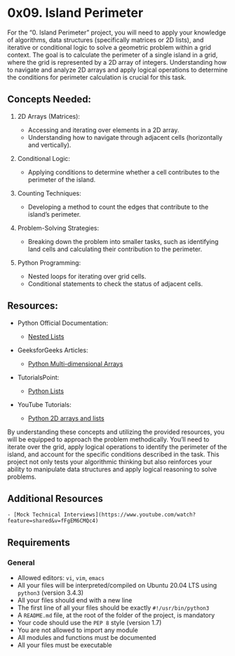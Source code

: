 # 0x09. Island Perimeter

For the “0. Island Perimeter” project, you will need to apply your knowledge of algorithms, data structures (specifically matrices or 2D lists), and iterative or conditional logic to solve a geometric problem within a grid context. The goal is to calculate the perimeter of a single island in a grid, where the grid is represented by a 2D array of integers. Understanding how to navigate and analyze 2D arrays and apply logical operations to determine the conditions for perimeter calculation is crucial for this task.

## Concepts Needed:
1. 2D Arrays (Matrices):
	
	- Accessing and iterating over elements in a 2D array.
	- Understanding how to navigate through adjacent cells (horizontally and vertically).
2. Conditional Logic:

	- Applying conditions to determine whether a cell contributes to the perimeter of the island.
3. Counting Techniques:

	- Developing a method to count the edges that contribute to the island’s perimeter.
4. Problem-Solving Strategies:
	
	- Breaking down the problem into smaller tasks, such as identifying land cells and calculating their contribution to the perimeter.
5. Python Programming:

	- Nested loops for iterating over grid cells.
	- Conditional statements to check the status of adjacent cells.
## Resources:
- Python Official Documentation:

	- [Nested Lists](https://docs.python.org/3/tutorial/datastructures.html#nested-list-comprehensions)
- GeeksforGeeks Articles:

	- [Python Multi-dimensional Arrays](https://www.geeksforgeeks.org/python-using-2d-arrays-lists-the-right-way/)
- TutorialsPoint:

	- [Python Lists](https://www.tutorialspoint.com/python/python_lists.htm)
- YouTube Tutorials:

	- [Python 2D arrays and lists](https://www.youtube.com/watch?v=aNzepGawwCI)

By understanding these concepts and utilizing the provided resources, you will be equipped to approach the problem methodically. You’ll need to iterate over the grid, apply logical operations to identify the perimeter of the island, and account for the specific conditions described in the task. This project not only tests your algorithmic thinking but also reinforces your ability to manipulate data structures and apply logical reasoning to solve problems.

## Additional Resources
	- [Mock Technical Interviews](https://www.youtube.com/watch?feature=shared&v=fFgEM6CMQc4)
## Requirements
### General
- Allowed editors: `vi`, `vim`, `emacs`
- All your files will be interpreted/compiled on Ubuntu 20.04 LTS using `python3` (version 3.4.3)
- All your files should end with a new line
- The first line of all your files should be exactly `#!/usr/bin/python3`
- A `README.md` file, at the root of the folder of the project, is mandatory
- Your code should use the `PEP 8` style (version 1.7)
- You are not allowed to import any module
- All modules and functions must be documented
- All your files must be executable
